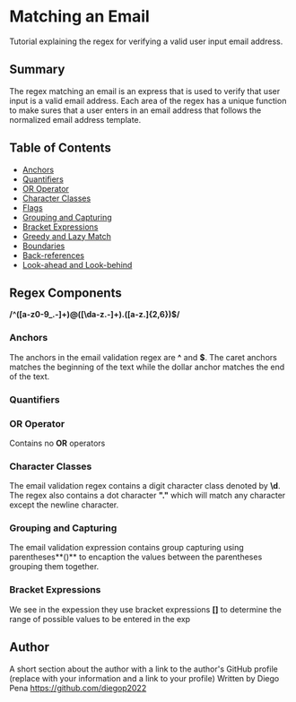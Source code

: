 # Matching an Email

Tutorial explaining the regex for verifying a valid user input email address.

## Summary

The regex matching an email is an express that is used to verify that user input is a valid email address. Each area of the regex has a unique function to make sures that a user enters in an email address that follows the normalized email address template.

## Table of Contents

- [Anchors](#anchors)
- [Quantifiers](#quantifiers)
- [OR Operator](#or-operator)
- [Character Classes](#character-classes)
- [Flags](#flags)
- [Grouping and Capturing](#grouping-and-capturing)
- [Bracket Expressions](#bracket-expressions)
- [Greedy and Lazy Match](#greedy-and-lazy-match)
- [Boundaries](#boundaries)
- [Back-references](#back-references)
- [Look-ahead and Look-behind](#look-ahead-and-look-behind)

## Regex Components
**/^([a-z0-9_\.-]+)@([\da-z\.-]+)\.([a-z\.]{2,6})$/**

### Anchors
The anchors in the email validation regex are **^** and **$**. The caret anchors matches the beginning of the text while the dollar anchor matches the end of the text.
### Quantifiers

### OR Operator
Contains no **OR** operators

### Character Classes
The email validation regex contains a digit character class denoted by **\d**. The regex also contains a dot character **"."** which will match any character except the newline character.

### Grouping and Capturing
The email validation expression contains group capturing using parentheses**()** to encaption the values between the parentheses grouping them together.

### Bracket Expressions
We see in the expession they use bracket expressions **[]** to determine the range of possible values to be entered in the exp

## Author

A short section about the author with a link to the author's GitHub profile (replace with your information and a link to your profile)
Written by Diego Pena
https://github.com/diegop2022 
